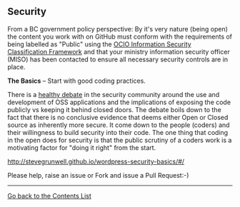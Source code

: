 
## Security

From a BC government policy perspective: By it's very nature (being open) the content you work with on GitHub must conform with the requirements of being labelled as "Public" using the [OCIO Information Security Classification Framework](http://www.cio.gov.bc.ca/cio/informationsecurity/classification/information_security_classification_framework.page) and that your ministry information security officer (MISO) has been contacted to ensure all necessary security controls are in place.

**The Basics** – Start with good coding practices.

There is a [healthy debate](http://www.dwheeler.com/secure-programs/Secure-Programs-HOWTO/open-source-security.html) in the security community around the use and development of OSS applications and the implications of exposing the code publicly vs keeping it behind closed doors. The debate boils down to the fact that there is no conclusive evidence that deems either Open or Closed source as inherently more secure. It come down to the people (coders) and their willingness to build security into their code. The one thing that coding in the open does for security is that the public scrutiny of a coders work is a motivating factor for "doing it right" from the start.

http://stevegrunwell.github.io/wordpress-security-basics/#/


Please help, raise an issue or Fork and issue a Pull Request:-)



----------

[Go back to the Contents List](README.md)



